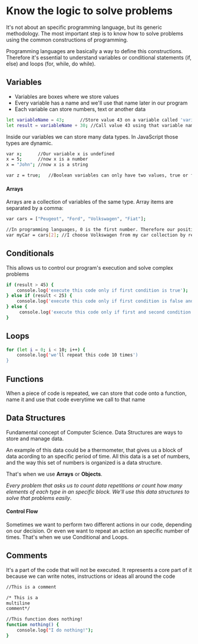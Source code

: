 # Know the logic to solve problems
It's not about an specific programming language, but its generic methodology. The most important step is to know how to solve problems using the common constructions of programming.

Programming languages are basically a way to define this constructions. Therefore it's essential to understand variables or conditional statements (if, else) and loops (for, while, do while).


## Variables
- Variables are boxes where we store values
- Every variable has a name and we'll use that name later in our program 
- Each variable can store numbers, text or another data

```sh
let variableName = 43; 		//Store value 43 on a variable called 'variableName'
let result = variableName + 30; //Call value 43 using that variable name and sum 30 (result equals 40+30)
```
Inside our variables we can store many data types. In JavaScript those types are dynamic.

```sh
var x;		//Our variable x is undefined
x = 5;		//now x is a number
x = "John";	//now x is a string

var z = true;	//Boolean variables can only have two values, true or false 
```
#### Arrays
Arrays are a collection of variables of the same type. Array items are separated by a comma:
```sh
var cars = ["Peugeot", "Ford", "Volkswagen", "Fiat"];

//In programming languages, 0 is the first number. Therefore our positions are Peugeot 0, Ford 1, Volkswagen 2, Fiat 3
var myCar = cars[2]; //I choose Volkswagen from my car collection by refering my array and that position 
``` 


## Conditionals
This allows us to control our program's execution and solve complex problems
```sh
if (result > 45) {
	console.log('execute this code only if first condition is true');
} else if (result < 25) {
	console.log('execute this code only if first condition is false and second condition is true');
} else {
	 console.log('execute this code only if first and second condition are false');
}
```


## Loops
```sh
for (let i = 0; i < 10; i++) {
	console.log('we'll repeat this code 10 times')
}
```


## Functions
When a piece of code is repeated, we can store that code onto a function, name it and use that code everytime we call to that name


## Data Structures
Fundamental concept of Computer Science. Data Structures are ways to store and manage data. 
 
An example of this data could be a thermometer, that gives us a block of data acording to an specific period of time. All this data is a set of numbers, and the way this set of numbers is organized is a data structure.

That's when we use **Arrays** or **Objects**.


*Every problem that asks us to count data repetitions or count how many elements of each type in an specific block. We'll use this data structures to solve that problems easily*.

#### Control Flow
Sometimes we want to perform two different actions in our code, depending on our decision. Or even we want to repeat an action an specific number of times. That's when we use Conditional and Loops.


## Comments
It's a part of the code that will not be executed. It represents a core part of it because we can write notes, instructions or ideas all around the code 

```sh
//This is a comment

/* This is a 
multiline
comment*/

//This function does nothing!
function nothing() {
	console.log("I do nothing!");
}
```
